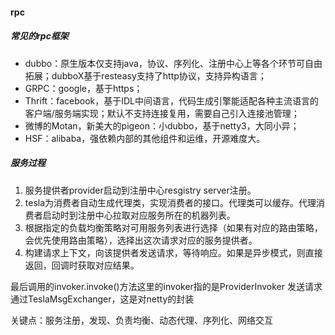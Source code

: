 #### rpc

##### 常见的rpc框架

- dubbo：原生版本仅支持java，协议、序列化、注册中心上等各个环节可自由拓展；dubboX基于resteasy支持了http协议，支持异构语言；
- GRPC：google，基于https；
- Thrift：facebook，基于IDL中间语言，代码生成引擎能适配各种主流语言的客户端/服务端实现；默认不支持连接复用，需要自己引入连接池管理；
- 微博的Motan，新美大的pigeon：小dubbo，基于netty3，大同小异；
- HSF：alibaba，强依赖内部的其他组件和运维，开源难度大。

##### 服务过程
1. 服务提供者provider启动到注册中心resgistry server注册。
2. tesla为消费者自动生成代理类，实现消费者的接口。代理类可以缓存。代理消费者启动时到注册中心拉取对应服务所在的机器列表。
3. 根据指定的负载均衡策略对可用服务列表进行选择（如果有对应的路由策略，会优先使用路由策略），选择出这次请求对应的服务提供者。
4. 构建请求上下文，向该提供者发送请求，等待响应。如果是异步模式，则直接返回，回调时获取对应结果。


最后调用的invoker.invoke()方法这里的invoker指的是ProviderInvoker
发送请求通过TeslaMsgExchanger，这是对netty的封装

关键点：服务注册，发现、负责均衡、动态代理、序列化、网络交互